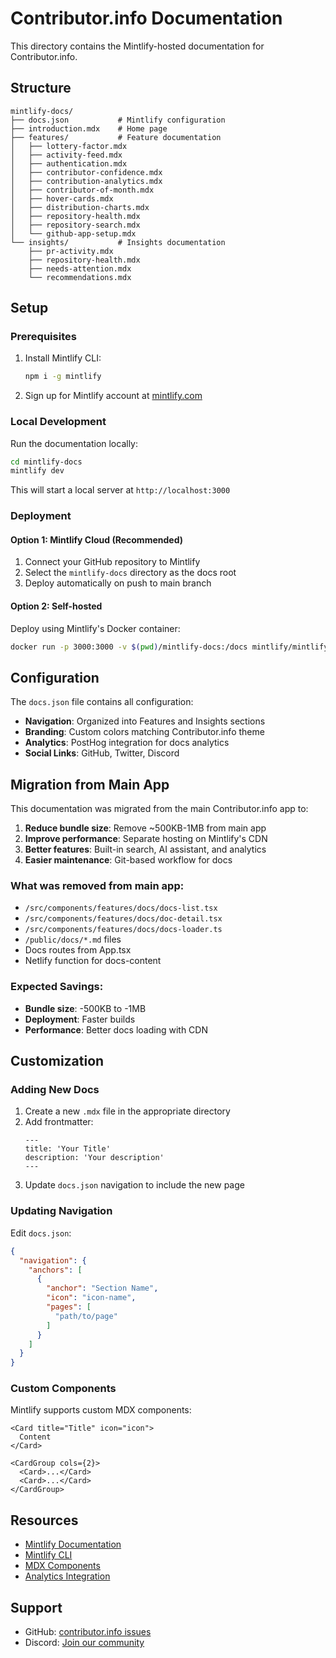 # Contributor.info Documentation

This directory contains the Mintlify-hosted documentation for Contributor.info.

## Structure

```
mintlify-docs/
├── docs.json           # Mintlify configuration
├── introduction.mdx    # Home page
├── features/           # Feature documentation
│   ├── lottery-factor.mdx
│   ├── activity-feed.mdx
│   ├── authentication.mdx
│   ├── contributor-confidence.mdx
│   ├── contribution-analytics.mdx
│   ├── contributor-of-month.mdx
│   ├── hover-cards.mdx
│   ├── distribution-charts.mdx
│   ├── repository-health.mdx
│   ├── repository-search.mdx
│   └── github-app-setup.mdx
└── insights/           # Insights documentation
    ├── pr-activity.mdx
    ├── repository-health.mdx
    ├── needs-attention.mdx
    └── recommendations.mdx
```

## Setup

### Prerequisites

1. Install Mintlify CLI:
   ```bash
   npm i -g mintlify
   ```

2. Sign up for Mintlify account at [mintlify.com](https://mintlify.com)

### Local Development

Run the documentation locally:

```bash
cd mintlify-docs
mintlify dev
```

This will start a local server at `http://localhost:3000`

### Deployment

#### Option 1: Mintlify Cloud (Recommended)

1. Connect your GitHub repository to Mintlify
2. Select the `mintlify-docs` directory as the docs root
3. Deploy automatically on push to main branch

#### Option 2: Self-hosted

Deploy using Mintlify's Docker container:

```bash
docker run -p 3000:3000 -v $(pwd)/mintlify-docs:/docs mintlify/mintlify
```

## Configuration

The `docs.json` file contains all configuration:

- **Navigation**: Organized into Features and Insights sections
- **Branding**: Custom colors matching Contributor.info theme
- **Analytics**: PostHog integration for docs analytics
- **Social Links**: GitHub, Twitter, Discord

## Migration from Main App

This documentation was migrated from the main Contributor.info app to:

1. **Reduce bundle size**: Remove ~500KB-1MB from main app
2. **Improve performance**: Separate hosting on Mintlify's CDN
3. **Better features**: Built-in search, AI assistant, and analytics
4. **Easier maintenance**: Git-based workflow for docs

### What was removed from main app:

- `/src/components/features/docs/docs-list.tsx`
- `/src/components/features/docs/doc-detail.tsx`
- `/src/components/features/docs/docs-loader.ts`
- `/public/docs/*.md` files
- Docs routes from App.tsx
- Netlify function for docs-content

### Expected Savings:

- **Bundle size**: -500KB to -1MB
- **Deployment**: Faster builds
- **Performance**: Better docs loading with CDN

## Customization

### Adding New Docs

1. Create a new `.mdx` file in the appropriate directory
2. Add frontmatter:
   ```mdx
   ---
   title: 'Your Title'
   description: 'Your description'
   ---
   ```
3. Update `docs.json` navigation to include the new page

### Updating Navigation

Edit `docs.json`:

```json
{
  "navigation": {
    "anchors": [
      {
        "anchor": "Section Name",
        "icon": "icon-name",
        "pages": [
          "path/to/page"
        ]
      }
    ]
  }
}
```

### Custom Components

Mintlify supports custom MDX components:

```mdx
<Card title="Title" icon="icon">
  Content
</Card>

<CardGroup cols={2}>
  <Card>...</Card>
  <Card>...</Card>
</CardGroup>
```

## Resources

- [Mintlify Documentation](https://mintlify.com/docs)
- [Mintlify CLI](https://www.npmjs.com/package/mintlify)
- [MDX Components](https://mintlify.com/docs/components)
- [Analytics Integration](https://mintlify.com/docs/analytics)

## Support

- GitHub: [contributor.info issues](https://github.com/bdougie/contributor.info/issues)
- Discord: [Join our community](https://discord.gg/gZMKK5q)
